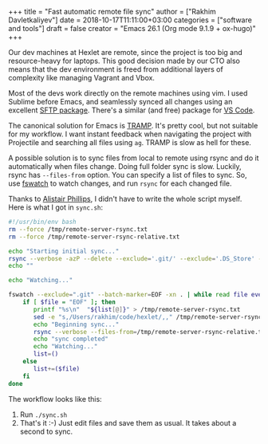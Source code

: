 +++
title = "Fast automatic remote file sync"
author = ["Rakhim Davletkaliyev"]
date = 2018-10-17T11:11:00+03:00
categories = ["software and tools"]
draft = false
creator = "Emacs 26.1 (Org mode 9.1.9 + ox-hugo)"
+++

Our dev machines at Hexlet are remote, since the project is too big and resource-heavy for laptops. This good decision made by our CTO also means that the dev environment is freed from additional layers of complexity like managing Vagrant and Vbox.

Most of the devs work directly on the remote machines using vim. I used Sublime before Emacs, and seamlessly synced all changes using an excellent [SFTP package](https://wbond.net/sublime%5Fpackages/sftp). There's a similar (and free) package for [VS Code](https://marketplace.visualstudio.com/items?itemName=liximomo.sftp).

The canonical solution for Emacs is [TRAMP](https://www.gnu.org/software/tramp/). It's pretty cool, but not suitable for my workflow. I want instant feedback when navigating the project with Projectile and searching all files using `ag`. TRAMP is slow as hell for these.

A possible solution is to sync files from local to remote using rsync and do it automatically when files change. Doing full folder sync is slow. Luckily, rsync has `--files-from` option. You can specify a list of files to sync. So, use [fswatch](https://github.com/emcrisostomo/fswatch) to watch changes, and run `rsync` for each changed file.

Thanks to [Alistair Phillips](https://www.alistairphillips.com/2018/09/05/file-sync-with-fswatch-and-rsync/), I didn't have to write the whole script myself. Here is what I got in `sync.sh`:

```bash
#!/usr/bin/env bash
rm --force /tmp/remote-server-rsync.txt
rm --force /tmp/remote-server-rsync-relative.txt

echo "Starting initial sync..."
rsync --verbose -azP --delete --exclude='.git/' --exclude='.DS_Store' --exclude='tmp/' . remote_user@XXX.XXX.XXX.XXX:/home/remote_user/hexlet
echo ""

echo "Watching..."

fswatch --exclude=".git" --batch-marker=EOF -xn . | while read file event; do
    if [ $file = "EOF" ]; then
       printf "%s\n"  "${list[@]}" > /tmp/remote-server-rsync.txt
       sed -e "s,/Users/rakhim/code/hexlet/,," /tmp/remote-server-rsync.txt > /tmp/remote-server-rsync-relative.txt
       echo "Beginning sync..."
       rsync --verbose --files-from=/tmp/remote-server-rsync-relative.txt . remote_user@XXX.XXX.XXX.XXX:/home/remote_user/hexlet
       echo "sync completed"
       echo "Watching..."
       list=()
    else
       list+=($file)
    fi
done
```

The workflow looks like this:

1.  Run `./sync.sh`
2.  That's it :-) Just edit files and save them as usual. It takes about a second to sync.
